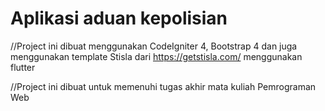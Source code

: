 # Aplikasi aduan kepolisian

//Project ini dibuat menggunakan CodeIgniter 4, Bootstrap 4 dan juga menggunakan template Stisla dari https://getstisla.com/ menggunakan flutter

//Project ini dibuat untuk memenuhi tugas akhir mata kuliah Pemrograman Web